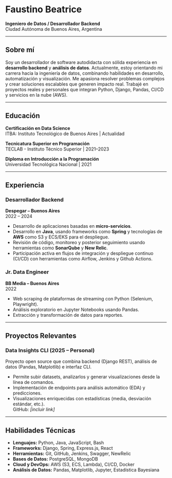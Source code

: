 # Faustino Beatrice
**Ingeniero de Datos / Desarrollador Backend**  
Ciudad Autónoma de Buenos Aires, Argentina  

---

## Sobre mí

Soy un desarrollador de software autodidacta con sólida experiencia en **desarrollo backend** y **análisis de datos**. Actualmente, estoy orientando mi carrera hacia la ingeniería de datos, combinando habilidades en desarrollo, automatización y visualización. Me apasiona resolver problemas complejos y crear soluciones escalables que generen impacto real. Trabajé en proyectos reales y personales que integran Python, Django, Pandas, CI/CD y servicios en la nube (AWS).

---

## Educación
**Certificación en Data Science**  
ITBA: Instituto Tecnológico de Buenos Aires | Actualidad

**Tecnicatura Superior en Programación**  
TECLAB - Instituto Técnico Superior | 2021–2023

**Diploma en Introducción a la Programación**  
Universidad Tecnológica Nacional | 2021

---

## Experiencia

### **Desarrollador Backend**  
**Despegar – Buenos Aires**  
2022 – 2024
- Desarrollo de aplicaciones basadas en **micro-servicios**.  
- Desarrollo en **Java**, usando frameworks como **Spring** y tecnologías de **AWS** como S3 y ECS/EKS para el despliegue.
- Revisión de código, monitoreo y posterior seguimiento usando herramientas como **SonarQube** y **New Relic**.
- Participación activa en flujos de integración y despliegue continuo (CI/CD) con herramientas como Airflow, Jenkins  y Github Actions.

### **Jr. Data Engineer**  
**BB Media – Buenos Aires**  
2022  
- Web scraping de plataformas de streaming con Python (Selenium, Playwright).  
- Análisis exploratorio en Jupyter Notebooks usando Pandas.  
- Extracción y transformación de datos para reportes.

---

## Proyectos Relevantes

### **Data Insights CLI** (2025 – Personal)  
Proyecto open source que combina backend (Django REST), análisis de datos (Pandas, Matplotlib) e interfaz CLI.  
- Permite subir datasets, analizarlos y generar visualizaciones desde la línea de comandos.  
- Implementación de endpoints para análisis automático (EDA) y predicciones.  
- Visualizaciones enriquecidas con estadísticas (media, desviación estándar, etc.).  
GitHub: *[incluir link]*

---

## Habilidades Técnicas

- **Lenguajes:** Python, Java, JavaScript, Bash  
- **Frameworks:** Django, Spring, Express.js, React  
- **Herramientas:** Git, GitHub, Jenkins, Swagger, NewRelic  
- **Bases de Datos:** PostgreSQL, MongoDB  
- **Cloud y DevOps:** AWS (S3, ECS, Lambda), CI/CD, Docker  
- **Análisis de Datos:** Pandas, Matplotlib, Jupyter, Estadística Bayesiana  
